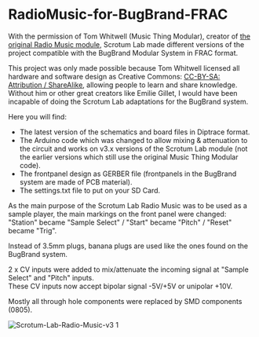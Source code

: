 # RadioMusic-for-BugBrand-FRAC
With the permission of Tom Whitwell (Music Thing Modular), creator of [the original Radio Music module](https://github.com/TomWhitwell/RadioMusic), Scrotum Lab made different versions of the project compatible with the BugBrand Modular System in FRAC format.

This project was only made possible because Tom Whitwell licensed all hardware and software design as Creative Commons: [CC-BY-SA: Attribution / ShareAlike](https://creativecommons.org/licenses/by-sa/3.0/), allowing people to learn and share knowledge.  
Without him or other great creators like Emilie Gillet, I would have been incapable of doing the Scrotum Lab adaptations for the BugBrand system.

Here you will find:
- The latest version of the schematics and board files in Diptrace format.
- The Arduino code which was changed to allow mixing & attenuation to the circuit and works on v3.x versions of the Scrotum Lab module (not the earlier versions which still use the original Music Thing Modular code). 
- The frontpanel design as GERBER file (frontpanels in the BugBrand system are made of PCB material).
- The settings.txt file to put on your SD Card.

As the main purpose of the Scrotum Lab Radio Music was to be used as a sample player, the main markings on the front panel were changed: "Station" became "Sample Select" / "Start" became "Pitch" / "Reset" became "Trig".

Instead of 3.5mm plugs, banana plugs are used like the ones found on the BugBrand system.<br>

2 x CV inputs were added to mix/attenuate the incoming signal at "Sample Select" and "Pitch" inputs.<br> 
These CV inputs now accept bipolar signal -5V/+5V or unipolar +10V.<br> 

Mostly all through hole components were replaced by SMD components (0805).<br> 

![Scrotum-Lab-Radio-Music-v3 1](https://user-images.githubusercontent.com/39232489/63490793-d13be980-c4b5-11e9-9c12-ad146505ee79.jpg)
